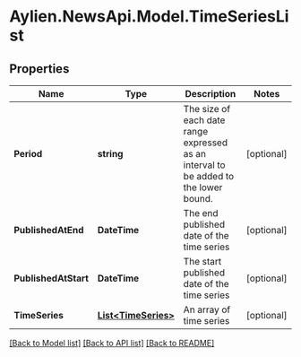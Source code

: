
# Aylien.NewsApi.Model.TimeSeriesList

## Properties

Name | Type | Description | Notes
------------ | ------------- | ------------- | -------------
**Period** | **string** | The size of each date range expressed as an interval to be added to the lower bound.  | [optional] 
**PublishedAtEnd** | **DateTime** | The end published date of the time series | [optional] 
**PublishedAtStart** | **DateTime** | The start published date of the time series | [optional] 
**TimeSeries** | [**List&lt;TimeSeries&gt;**](TimeSeries.md) | An array of time series | [optional] 

[[Back to Model list]](../README.md#documentation-for-models)
[[Back to API list]](../README.md#documentation-for-api-endpoints)
[[Back to README]](../README.md)

